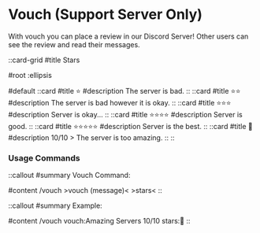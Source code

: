 # Vouch (Support Server Only)

With vouch you can place a review in our Discord Server! Other users can see the review and read their messages.

::card-grid
#title
Stars

#root
:ellipsis

#default
  ::card
  #title
  ⭐
  #description
  The server is bad.
  ::
  ::card
  #title
  ⭐⭐
  #description
  The server is bad however it is okay.
  ::
  ::card
  #title
  ⭐⭐⭐
  #description
  Server is okay...
  ::
  ::card
  #title
  ⭐⭐⭐⭐
  #description
  Server is good.
  ::
  ::card
  #title
  ⭐⭐⭐⭐⭐
  #description
  Server is the best.
  ::
  ::card
  #title
  👑
  #description
  10/10 > The server is too amazing.
  ::
::



### Usage Commands

::callout
#summary
Vouch Command:

#content
/vouch >vouch (message)< >stars<
::

::callout
#summary
Example:

#content
/vouch vouch:Amazing Servers 10/10 stars:👑
::